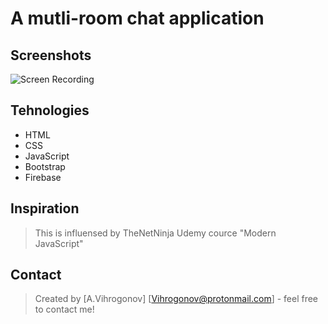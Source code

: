 # A mutli-room chat application

## Screenshots
![Screen Recording](https://user-images.githubusercontent.com/45083295/74723259-2e7ce180-5232-11ea-96eb-a11d1e67622c.gif)

## Tehnologies

* HTML
* CSS
* JavaScript
* Bootstrap
* Firebase

## Inspiration
>This is influensed by TheNetNinja Udemy cource "Modern JavaScript"

## Contact
>Created by [A.Vihrogonov] [Vihrogonov@protonmail.com] - feel free to contact me!
